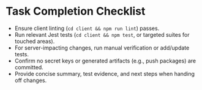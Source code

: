 # Task Completion Checklist
- Ensure client linting (`cd client && npm run lint`) passes.
- Run relevant Jest tests (`cd client && npm test`, or targeted suites for touched areas).
- For server-impacting changes, run manual verification or add/update tests.
- Confirm no secret keys or generated artifacts (e.g., push packages) are committed.
- Provide concise summary, test evidence, and next steps when handing off changes.